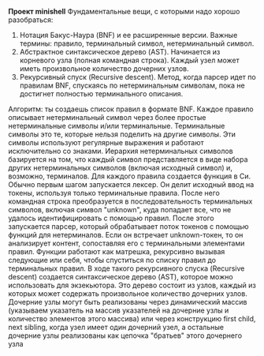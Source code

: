 **Проект minishell**
Фундаментальные вещи, с которыми надо хорошо разобраться:
1. Нотация Бакус-Наура (BNF) и ее расширенные версии. Важные термины: правило, терминальный символ, нетерминальный символ.
2. Абстрактное синтаксическое дерево (AST). Начинается из корневого узла (полная командная строка). Каждый узел может иметь произвольное количество дочерних узлов.
3. Рекурсивный спуск (Recursive descent). Метод, когда парсер идет по правилам BNF, спускаясь по нетерминальным символам, пока не достигнет полностью терминального описания.

Алгоритм:
ты создаешь список правил в формате BNF. Каждое правило описывает нетерминальный символ через более простые нетерминальные символы и/или терминальные.
Терминальные символы это те, которые нельзя поделить на другие символы. Эти символы используют регулярные выражения и работают исключительно со знаками.
Иерархия нетерминальных символов базируется на том, что каждый символ представляется в виде набора других нетерминальных символов (включая исходный символ) и, возможно, терминалов.
Для каждого правила создается функция в Си.
Обычно первым шагом запускается лексер. Он делит исходный ввод на токены, используя только терминальные правила. После него командная строка преобразуется в последовательность терминальных символов, включая символ "unknown", куда попадает все, что не удалось идентифицировать с помощью правил.
После этого запускается парсер, который обрабатывает поток токенов с помощью функций для нетерминалов. Если он встречает unknown-токен, то он анализирует контент, сопоставляя его с терминальными элементами правил. Функции работают как матрешка, рекурсивно вызывая следующие или себя, чтобы спуститься по списку правил до терминальных правил.
В ходе такого рекурсивного спуска (Recursive descent) создается синтаксическое дерево (AST), которое можно использовать для экзекьютора. Это дерево состоит из узлов, каждый из которых может содержать произвольное количество дочерних узлов. Дочерние узлы могут быть реализованы через динамический массив (указываем указатель на массив указателей на дочерние узлы и количество элементов этого массива) или через конструкцию first child, next sibling, когда узел имеет один дочерний узел, а остальные дочерние узлы реализованы как цепочка "братьев" этого дочернего узла